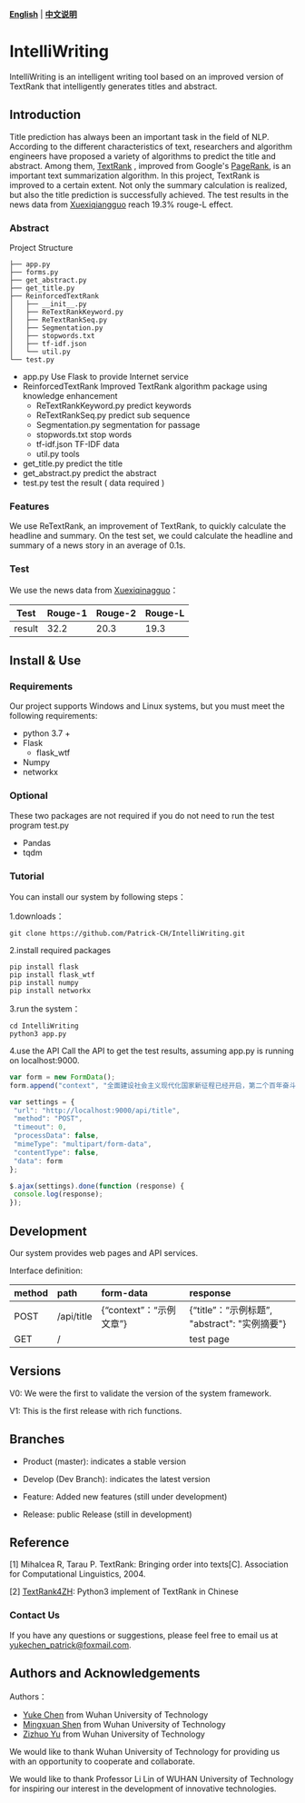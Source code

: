 [**English**](README.md) | [**中文说明**](README_ZH.md)

# IntelliWriting

IntelliWriting is an intelligent writing tool based on an improved version of TextRank that intelligently generates titles and abstract.



## Introduction

Title prediction has always been an important task in the field of NLP. According to the different characteristics of text, researchers and algorithm engineers have proposed a variety of algorithms to predict the title and abstract. Among them, [TextRank](https://aclanthology.org/W04-3252.pdf) , improved from Google's [PageRank](https://en.wikipedia.org/wiki/PageRank), is an important text summarization algorithm. In this project, TextRank is improved to a certain extent. Not only the summary calculation is realized, but also the title prediction is successfully achieved. The test results in the news data from [Xuexiqiangguo](https://www.xuexi.cn/) reach 19.3% rouge-L effect.

### Abstract

Project Structure

```文件树
├── app.py
├── forms.py
├── get_abstract.py
├── get_title.py
├── ReinforcedTextRank
│   ├── __init__.py
│   ├── ReTextRankKeyword.py
│   ├── ReTextRankSeq.py
│   ├── Segmentation.py
│   ├── stopwords.txt
│   ├── tf-idf.json
│   └── util.py
└── test.py
```



- app.py	Use Flask to provide Internet service
- ReinforcedTextRank   Improved TextRank algorithm package using knowledge enhancement
  - ReTextRankKeyword.py   predict keywords
  - ReTextRankSeq.py   predict sub sequence
  - Segmentation.py   segmentation for passage
  - stopwords.txt   stop words
  - tf-idf.json   TF-IDF data
  - util.py   tools
- get_title.py   predict the title
- get_abstract.py   predict the abstract
- test.py   test the result ( data required )



### Features

We use ReTextRank, an improvement of TextRank, to quickly calculate the headline and summary. On the test set, we could calculate the headline and summary of a news story in an average of 0.1s.



### Test

We use the news data from [Xuexiqinagguo](https://www.xuexi.cn/)：

| Test   | Rouge-1 | Rouge-2 | Rouge-L |
| ------ |---------|---------| ------- |
| result | 32.2    | 20.3    | 19.3    |



## Install & Use

### Requirements

Our project supports Windows and Linux systems, but you must meet the following requirements:

- python 3.7 +
- Flask
  - flask_wtf
- Numpy
- networkx



### Optional

These two packages are not required if you do not need to run the test program test.py

- Pandas
- tqdm

### Tutorial

You can install our system by following steps：

1.downloads：

```shell
git clone https://github.com/Patrick-CH/IntelliWriting.git
```

2.install required packages

```shell
pip install flask
pip install flask_wtf
pip install numpy
pip install networkx
```

3.run the system：

```shell
cd IntelliWriting
python3 app.py
```

4.use the API
Call the API to get the test results, assuming app.py is running on localhost:9000.

```javascript
var form = new FormData();
form.append("context", "全面建设社会主义现代化国家新征程已经开启，第二个百年奋斗目标就在前方。");

var settings = {
 "url": "http://localhost:9000/api/title",
 "method": "POST",
 "timeout": 0,
 "processData": false,
 "mimeType": "multipart/form-data",
 "contentType": false,
 "data": form
};

$.ajax(settings).done(function (response) {
 console.log(response);
});
```



## Development

Our system provides web pages and API services.

Interface definition:

| method | path       | form-data               | response                                      |
| :----- | :--------- | :---------------------- | :-------------------------------------------- |
| POST   | /api/title | {“context”：“示例文章”} | {“title”：“示例标题”, "abstract": "实例摘要"} |
| GET    | /          |                         | test page                                     |



## Versions

V0: We were the first to validate the version of the system framework.

V1: This is the first release with rich functions.



## Branches

- Product (master): indicates a stable version
- Develop (Dev Branch): indicates the latest version

- Feature: Added new features (still under development)

- Release: public Release (still in development)



## Reference

[1]  Mihalcea R, Tarau P. TextRank: Bringing order into texts[C]. Association for Computational Linguistics, 2004.

[2]  [TextRank4ZH](https://github.com/letiantian/TextRank4ZH): Python3 implement of TextRank in Chinese



### Contact Us

If you have any questions or suggestions, please feel free to email us at yukechen_patrick@foxmail.com.



## Authors and Acknowledgements

Authors：

- [Yuke Chen](https://github.com/Patrick-CH) from Wuhan University of Technology
- [Mingxuan Shen](https://github.com/Neige1729) from  Wuhan University of Technology
- [Zizhuo Yu](https://github.com/AdizeroYU) from Wuhan University of Technology



We would like to thank Wuhan University of Technology for providing us with an opportunity to cooperate and collaborate.

We would like to thank Professor Li Lin of WUHAN University of Technology for inspiring our interest in the development of innovative technologies.
